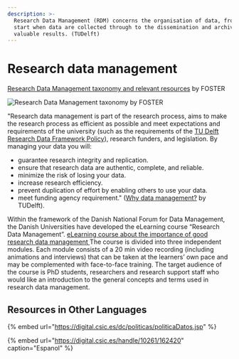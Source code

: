 ```yaml
---
description: >-
  Research Data Management (RDM) concerns the organisation of data, from the
  start when data are collected through to the dissemination and archiving of
  valuable results. (TUDelft)
---
```


# Research data management

[Research Data Management taxonomy and relevant resources](https://www.fosteropenscience.eu/foster-taxonomy/research-data-management) by FOSTER 

![Research Data Management taxonomy by FOSTER ](../.gitbook/assets/rdmanagement.png)



"Research data management is part of the research process, aims to make the research process as efficient as possible and meet expectations and requirements of the university \(such as the requirements of the [TU Delft Research Data Framework Policy](https://d1rkab7tlqy5f1.cloudfront.net/Library/Themaportalen/RDM/researchdata-framework-policy.pdf)\), research funders, and legislation. By managing your data you will: 

* guarantee research integrity and replication.
* ensure that research data are authentic, complete, and reliable.
* minimize the risk of losing your data.
* increase research efficiency.
* prevent duplication of effort by enabling others to use your data.
* meet funding agency requirement." \([Why data management?](https://www.tudelft.nl/en/library/current-topics/research-data-management/research-data-management/why-data-management/) by TUDelft\). 

Within the framework of the Danish National Forum for Data Management, the Danish Universities have developed the eLearning course “Research Data Management”. [eLearning course about the importance of good research data management ](https://vidensportal.deic.dk/en/RDMELearn)The course is divided into three independent modules. Each module consists of a 20 min video recording \(including animations and interviews\) that can be taken at the learners’ own pace and may be complemented with face-to-face training. The target audience of the course is PhD students, researchers and research support staff who would like an introduction to the general concepts and terms used in research data management.

## Resources in Other Languages

{% embed url="https://digital.csic.es/dc/politicas/politicaDatos.jsp" %}

{% embed url="https://digital.csic.es/handle/10261/162420" caption="Espanol" %}



